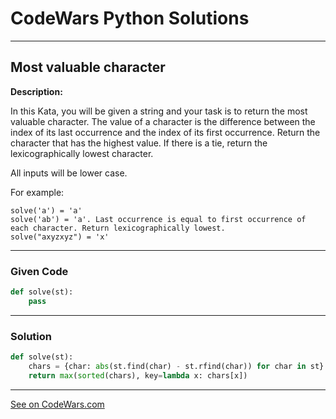 # CodeWars Python Solutions

---

## Most valuable character


**Description:**

In this Kata, you will be given a string and your task is to return the most valuable character. The value of a character is the difference between the index of its last occurrence and the index of its first occurrence. Return the character that has the highest value. If there is a tie, return the lexicographically lowest character.

All inputs will be lower case.

For example:

```
solve('a') = 'a'
solve('ab') = 'a'. Last occurrence is equal to first occurrence of each character. Return lexicographically lowest.
solve("axyzxyz") = 'x'
```


---

### Given Code


```python
def solve(st):
    pass
```

---

### Solution


```python
def solve(st):
    chars = {char: abs(st.find(char) - st.rfind(char)) for char in st}
    return max(sorted(chars), key=lambda x: chars[x])
```

---


[See on CodeWars.com](https://www.codewars.com/kata/5dd5128f16eced000e4c42ba)
